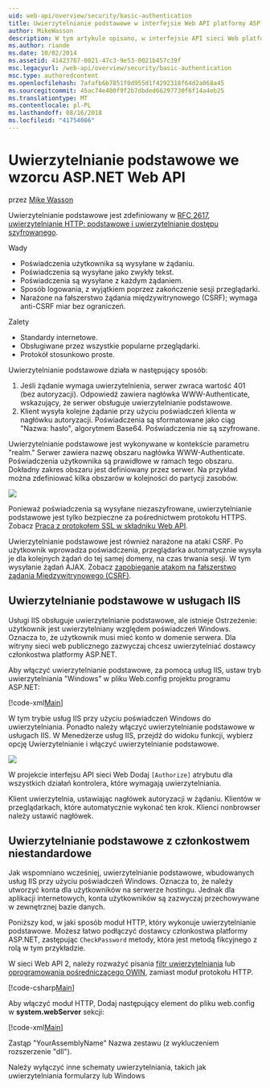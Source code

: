 ```yaml
---
uid: web-api/overview/security/basic-authentication
title: Uwierzytelnianie podstawowe w interfejsie Web API platformy ASP.NET | Dokumentacja firmy Microsoft
author: MikeWasson
description: W tym artykule opisano, w interfejsie API sieci Web platformy ASP.NET przy użyciu uwierzytelniania podstawowego.
ms.author: riande
ms.date: 10/02/2014
ms.assetid: 41423767-0021-47c3-9e53-0021b457c39f
msc.legacyurl: /web-api/overview/security/basic-authentication
msc.type: authoredcontent
ms.openlocfilehash: 7afafb6b7851f0d955d1f4292318f64d2a068a45
ms.sourcegitcommit: 45ac74e400f9f2b7dbded66297730f6f14a4eb25
ms.translationtype: MT
ms.contentlocale: pl-PL
ms.lasthandoff: 08/16/2018
ms.locfileid: "41754086"
---
```

<a name="basic-authentication-in-aspnet-web-api"></a>Uwierzytelnianie podstawowe we wzorcu ASP.NET Web API
====================
przez [Mike Wasson](https://github.com/MikeWasson)

Uwierzytelnianie podstawowe jest zdefiniowany w [RFC 2617, uwierzytelnianie HTTP: podstawowe i uwierzytelnianie dostępu szyfrowanego](http://www.ietf.org/rfc/rfc2617.txt).

Wady

- Poświadczenia użytkownika są wysyłane w żądaniu.
- Poświadczenia są wysyłane jako zwykły tekst.
- Poświadczenia są wysyłane z każdym żądaniem.
- Sposób logowania, z wyjątkiem poprzez zakończenie sesji przeglądarki.
- Narażone na fałszerstwo żądania międzywitrynowego (CSRF); wymaga anti-CSRF miar bez ograniczeń.

Zalety

- Standardy internetowe.
- Obsługiwane przez wszystkie popularne przeglądarki.
- Protokół stosunkowo proste.

Uwierzytelnianie podstawowe działa w następujący sposób:

1. Jeśli żądanie wymaga uwierzytelnienia, serwer zwraca wartość 401 (bez autoryzacji). Odpowiedź zawiera nagłówka WWW-Authenticate, wskazujący, że serwer obsługuje uwierzytelnianie podstawowe.
2. Klient wysyła kolejne żądanie przy użyciu poświadczeń klienta w nagłówku autoryzacji. Poświadczenia są sformatowane jako ciąg "Nazwa: hasło", algorytmem Base64. Poświadczenia nie są szyfrowane.

Uwierzytelnianie podstawowe jest wykonywane w kontekście parametru "realm." Serwer zawiera nazwę obszaru nagłówka WWW-Authenticate. Poświadczenia użytkownika są prawidłowe w ramach tego obszaru. Dokładny zakres obszaru jest definiowany przez serwer. Na przykład można zdefiniować kilka obszarów w kolejności do partycji zasobów.

![](basic-authentication/_static/image1.png)

Ponieważ poświadczenia są wysyłane niezaszyfrowane, uwierzytelnianie podstawowe jest tylko bezpieczne za pośrednictwem protokołu HTTPS. Zobacz [Praca z protokołem SSL w składniku Web API](working-with-ssl-in-web-api.md).

Uwierzytelnianie podstawowe jest również narażone na ataki CSRF. Po użytkownik wprowadza poświadczenia, przeglądarka automatycznie wysyła je dla kolejnych żądań do tej samej domeny, na czas trwania sesji. W tym wysyłanie żądań AJAX. Zobacz [zapobieganie atakom na fałszerstwo żądania Międzywitrynowego (CSRF)](preventing-cross-site-request-forgery-csrf-attacks.md).

## <a name="basic-authentication-with-iis"></a>Uwierzytelnianie podstawowe w usługach IIS

Usługi IIS obsługuje uwierzytelnianie podstawowe, ale istnieje Ostrzeżenie: użytkownik jest uwierzytelniany względem poświadczeń Windows. Oznacza to, że użytkownik musi mieć konto w domenie serwera. Dla witryny sieci web publicznego zazwyczaj chcesz uwierzytelniać dostawcy członkostwa platformy ASP.NET.

Aby włączyć uwierzytelnianie podstawowe, za pomocą usług IIS, ustaw tryb uwierzytelniania "Windows" w pliku Web.config projektu programu ASP.NET:

[!code-xml[Main](basic-authentication/samples/sample1.xml)]

W tym trybie usług IIS przy użyciu poświadczeń Windows do uwierzytelniania. Ponadto należy włączyć uwierzytelnianie podstawowe w usługach IIS. W Menedżerze usług IIS, przejdź do widoku funkcji, wybierz opcję Uwierzytelnianie i włączyć uwierzytelnianie podstawowe.

![](basic-authentication/_static/image2.png)

W projekcie interfejsu API sieci Web Dodaj `[Authorize]` atrybutu dla wszystkich działań kontrolera, które wymagają uwierzytelniania.

Klient uwierzytelnia, ustawiając nagłówek autoryzacji w żądaniu. Klientów w przeglądarkach, które automatycznie wykonać ten krok. Klienci nonbrowser należy ustawić nagłówek.

## <a name="basic-authentication-with-custom-membership"></a>Uwierzytelnianie podstawowe z członkostwem niestandardowe

Jak wspomniano wcześniej, uwierzytelnianie podstawowe, wbudowanych usług IIS przy użyciu poświadczeń Windows. Oznacza to, że należy utworzyć konta dla użytkowników na serwerze hostingu. Jednak dla aplikacji internetowych, konta użytkowników są zazwyczaj przechowywane w zewnętrznej bazie danych.

Poniższy kod, w jaki sposób moduł HTTP, który wykonuje uwierzytelnianie podstawowe. Możesz łatwo podłączyć dostawcy członkostwa platformy ASP.NET, zastępując `CheckPassword` metody, która jest metodą fikcyjnego z rolą w tym przykładzie.

W sieci Web API 2, należy rozważyć pisania [filtr uwierzytelniania](authentication-filters.md) lub [oprogramowania pośredniczącego OWIN](../../../aspnet/overview/owin-and-katana/index.md), zamiast moduł protokołu HTTP.

[!code-csharp[Main](basic-authentication/samples/sample2.cs)]

Aby włączyć moduł HTTP, Dodaj następujący element do pliku web.config w **system.webServer** sekcji:

[!code-xml[Main](basic-authentication/samples/sample3.xml?highlight=4)]

Zastąp "YourAssemblyName" Nazwa zestawu (z wykluczeniem rozszerzenie "dll").

Należy wyłączyć inne schematy uwierzytelniania, takich jak uwierzytelniania formularzy lub Windows
